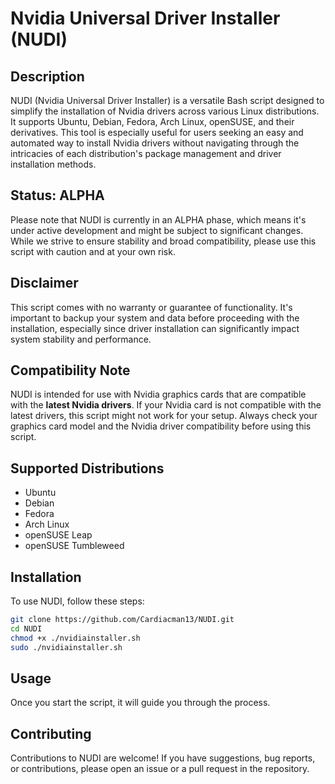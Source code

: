 # Nvidia Universal Driver Installer (NUDI)

## Description

NUDI (Nvidia Universal Driver Installer) is a versatile Bash script designed to simplify the installation of Nvidia drivers across various Linux distributions. It supports Ubuntu, Debian, Fedora, Arch Linux, openSUSE, and their derivatives. This tool is especially useful for users seeking an easy and automated way to install Nvidia drivers without navigating through the intricacies of each distribution's package management and driver installation methods.

## Status: ALPHA

Please note that NUDI is currently in an ALPHA phase, which means it's under active development and might be subject to significant changes. While we strive to ensure stability and broad compatibility, please use this script with caution and at your own risk.

## Disclaimer

This script comes with no warranty or guarantee of functionality. It's important to backup your system and data before proceeding with the installation, especially since driver installation can significantly impact system stability and performance.

## Compatibility Note

NUDI is intended for use with Nvidia graphics cards that are compatible with the **latest Nvidia drivers**. If your Nvidia card is not compatible with the latest drivers, this script might not work for your setup. Always check your graphics card model and the Nvidia driver compatibility before using this script.

## Supported Distributions

- Ubuntu
- Debian
- Fedora
- Arch Linux
- openSUSE Leap
- openSUSE Tumbleweed

## Installation

To use NUDI, follow these steps:


   ```bash
   git clone https://github.com/Cardiacman13/NUDI.git
   cd NUDI
   chmod +x ./nvidiainstaller.sh
   sudo ./nvidiainstaller.sh
   ```


## Usage

Once you start the script, it will guide you through the process.

## Contributing

Contributions to NUDI are welcome! If you have suggestions, bug reports, or contributions, please open an issue or a pull request in the repository.
